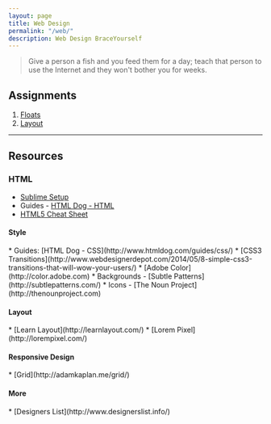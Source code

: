 ```yaml
---
layout: page
title: Web Design
permalink: "/web/"
description: Web Design BraceYourself
---
```


> Give a person a fish and you feed them for a day; teach that person to use the Internet and they won't bother you for weeks.


## Assignments

<div class="section" markdown="1">
  
1. [Floats](floats)
2. [Layout](layout)

</div>

<hr>

## Resources

<div class="section" markdown="1">

### HTML
<div class="section" markdown="1">

* [Sublime Setup](/sublime)
* Guides - [HTML Dog - HTML](http://www.htmldog.com/guides/html/)
* [HTML5 Cheat Sheet](http://websitesetup.org/HTML5-cheat-sheet.pdf)

</div>
  
#### Style
<div class="section" markdown="1">
* Guides: [HTML Dog - CSS](http://www.htmldog.com/guides/css/)
* [CSS3 Transitions](http://www.webdesignerdepot.com/2014/05/8-simple-css3-transitions-that-will-wow-your-users/)
* [Adobe Color](http://color.adobe.com)
* Backgrounds - [Subtle Patterns](http://subtlepatterns.com/)
* Icons - [The Noun Project](http://thenounproject.com)
</div>

#### Layout
<div class="section" markdown="1">
* [Learn Layout](http://learnlayout.com/)
* [Lorem Pixel](http://lorempixel.com/)
</div>

#### Responsive Design
<div class="section" markdown="1">
* [Grid](http://adamkaplan.me/grid/)
</div>

#### More
<div class="section" markdown="1">
  * [Designers List](http://www.designerslist.info/)
</div>


<!--
<hr>

### Scratch
<div class="section" markdown="1">
  * [Video Lessons](https://www.youtube.com/watch?v=Qi9ooZcBBWg&list=PL2E6EED8E1A69F2A5)
</div>
<-->

</div>